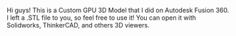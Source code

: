Hi guys! This is a Custom GPU 3D Model that I did on Autodesk Fusion 360. I left a .STL file to you, so feel free to use it! You can open it with Solidworks, ThinkerCAD, and others 3D viewers.
